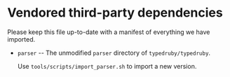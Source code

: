 # Vendored third-party dependencies

Please keep this file up-to-date with a manifest of everything we have
imported.

* `parser` -- The unmodified `parser` directory of `typedruby/typedruby`.

  Use `tools/scripts/import_parser.sh` to import a new version.
